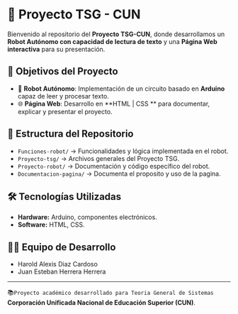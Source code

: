# 🤖 Proyecto TSG - CUN  

Bienvenido al repositorio del **Proyecto TSG-CUN**, donde desarrollamos un **Robot Autónomo con capacidad de lectura de texto** y una **Página Web interactiva** para su presentación.  

## 🚀 Objetivos del Proyecto
- 🦾 **Robot Autónomo**: Implementación de un circuito basado en **Arduino** capaz de leer y procesar texto.  
- 🌐 **Página Web**: Desarrollo en **HTML | CSS ** para documentar, explicar y presentar el proyecto.  

## 📂 Estructura del Repositorio
- `Funciones-robot/` → Funcionalidades y lógica implementada en el robot.  
- `Proyecto-tsg/` → Archivos generales del Proyecto TSG.  
- `Proyecto-robot/` → Documentación y código específico del robot.  
- `Documentacion-pagina/` → Documenta el proposito y uso de la pagina.

## 🛠️ Tecnologías Utilizadas
- **Hardware:** Arduino, componentes electrónicos.  
- **Software:** HTML, CSS.  

## 👨‍💻 Equipo de Desarrollo
- Harold Alexis Diaz Cardoso  
- Juan Esteban Herrera Herrera  

---
📚`Proyecto académico desarrollado para Teoria General de Sistemas` **Corporación Unificada Nacional de Educación Superior (CUN)**.  

